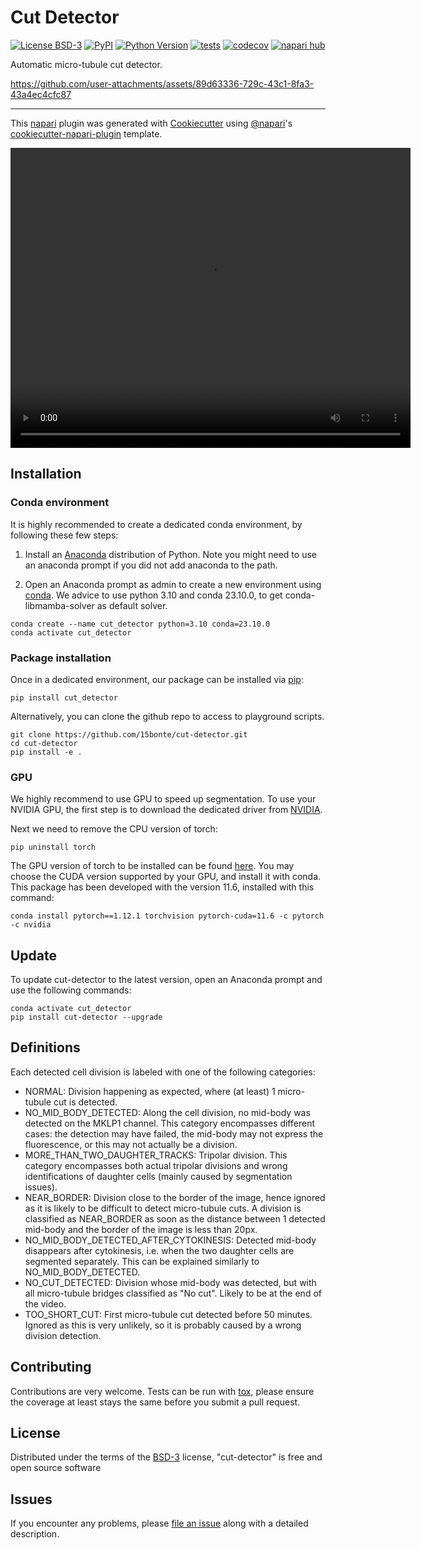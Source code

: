 # Cut Detector

[![License BSD-3](https://img.shields.io/pypi/l/cut-detector.svg?color=green)](https://github.com/15bonte/cut-detector/raw/main/LICENSE)
[![PyPI](https://img.shields.io/pypi/v/cut-detector.svg?color=green)](https://pypi.org/project/cut-detector)
[![Python Version](https://img.shields.io/pypi/pyversions/cut-detector.svg?color=green)](https://python.org)
[![tests](https://github.com/15bonte/cut-detector/workflows/tests/badge.svg)](https://github.com/15bonte/cut-detector/actions)
[![codecov](https://codecov.io/gh/15bonte/cut-detector/branch/main/graph/badge.svg)](https://codecov.io/gh/15bonte/cut-detector)
[![napari hub](https://img.shields.io/endpoint?url=https://api.napari-hub.org/shields/cut-detector)](https://napari-hub.org/plugins/cut-detector)

Automatic micro-tubule cut detector.

https://github.com/user-attachments/assets/89d63336-729c-43c1-8fa3-43a4ec4cfc87

---

This [napari] plugin was generated with [Cookiecutter] using [@napari]'s [cookiecutter-napari-plugin] template.

<!--
Don't miss the full getting started guide to set up your new package:
https://github.com/napari/cookiecutter-napari-plugin#getting-started

and review the napari docs for plugin developers:
https://napari.org/stable/plugins/index.html
-->

<video width="640" height="480" controls>
  <source src="https://github.com/15bonte/cut-detector-models/blob/main/demo.mp4" type="video/mp4">
  Your browser does not support the video tag.
</video>

## Installation

### Conda environment

It is highly recommended to create a dedicated conda environment, by following these few steps:

1. Install an [Anaconda] distribution of Python. Note you might need to use an anaconda prompt if you did not add anaconda to the path.

2. Open an Anaconda prompt as admin to create a new environment using [conda]. We advice to use python 3.10 and conda 23.10.0, to get conda-libmamba-solver as default solver.

```
conda create --name cut_detector python=3.10 conda=23.10.0
conda activate cut_detector
```

### Package installation

Once in a dedicated environment, our package can be installed via [pip]:

```
pip install cut_detector
```

Alternatively, you can clone the github repo to access to playground scripts.

```
git clone https://github.com/15bonte/cut-detector.git
cd cut-detector
pip install -e .
```

### GPU

We highly recommend to use GPU to speed up segmentation. To use your NVIDIA GPU, the first step is to download the dedicated driver from [NVIDIA].

Next we need to remove the CPU version of torch:

```
pip uninstall torch
```

The GPU version of torch to be installed can be found [here](https://pytorch.org/get-started/locally/). You may choose the CUDA version supported by your GPU, and install it with conda. This package has been developed with the version 11.6, installed with this command:

```
conda install pytorch==1.12.1 torchvision pytorch-cuda=11.6 -c pytorch -c nvidia
```

## Update

To update cut-detector to the latest version, open an Anaconda prompt and use the following commands:

```
conda activate cut_detector
pip install cut-detector --upgrade
```

## Definitions

Each detected cell division is labeled with one of the following categories:

- NORMAL: Division happening as expected, where (at least) 1 micro-tubule cut is detected.
- NO_MID_BODY_DETECTED: Along the cell division, no mid-body was detected on the MKLP1 channel. This category encompasses different cases: the detection may have failed, the mid-body may not express the fluorescence, or this may not actually be a division.
- MORE_THAN_TWO_DAUGHTER_TRACKS: Tripolar division. This category encompasses both actual tripolar divisions and wrong identifications of daughter cells (mainly caused by segmentation issues).
- NEAR_BORDER: Division close to the border of the image, hence ignored as it is likely to be difficult to detect micro-tubule cuts. A division is classified as NEAR_BORDER as soon as the distance between 1 detected mid-body and the border of the image is less than 20px.
- NO_MID_BODY_DETECTED_AFTER_CYTOKINESIS: Detected mid-body disappears after cytokinesis, i.e. when the two daughter cells are segmented separately. This can be explained similarly to NO_MID_BODY_DETECTED.
- NO_CUT_DETECTED: Division whose mid-body was detected, but with all micro-tubule bridges classified as "No cut". Likely to be at the end of the video.
- TOO_SHORT_CUT: First micro-tubule cut detected before 50 minutes. Ignored as this is very unlikely, so it is probably caused by a wrong division detection.

## Contributing

Contributions are very welcome. Tests can be run with [tox], please ensure
the coverage at least stays the same before you submit a pull request.

## License

Distributed under the terms of the [BSD-3] license,
"cut-detector" is free and open source software

## Issues

If you encounter any problems, please [file an issue] along with a detailed description.

[napari]: https://github.com/napari/napari
[Cookiecutter]: https://github.com/audreyr/cookiecutter
[@napari]: https://github.com/napari
[MIT]: http://opensource.org/licenses/MIT
[BSD-3]: http://opensource.org/licenses/BSD-3-Clause
[GNU GPL v3.0]: http://www.gnu.org/licenses/gpl-3.0.txt
[GNU LGPL v3.0]: http://www.gnu.org/licenses/lgpl-3.0.txt
[Apache Software License 2.0]: http://www.apache.org/licenses/LICENSE-2.0
[Mozilla Public License 2.0]: https://www.mozilla.org/media/MPL/2.0/index.txt
[cookiecutter-napari-plugin]: https://github.com/napari/cookiecutter-napari-plugin
[file an issue]: https://github.com/15bonte/cut-detector/issues
[napari]: https://github.com/napari/napari
[tox]: https://tox.readthedocs.io/en/latest/
[pip]: https://pypi.org/project/pip/
[PyPI]: https://pypi.org/
[Anaconda]: https://www.anaconda.com/products/distribution
[Fiji]: https://imagej.net/software/fiji/
[NVIDIA]: https://www.nvidia.com/Download/index.aspx?lang=en-us
[conda]: https://docs.conda.io/en/latest/

